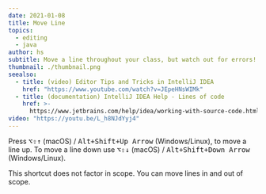 ```yaml
---
date: 2021-01-08
title: Move Line
topics:
  - editing
  - java
author: hs
subtitle: Move a line throughout your class, but watch out for errors!
thumbnail: ./thumbnail.png
seealso:
  - title: (video) Editor Tips and Tricks in IntelliJ IDEA
    href: "https://www.youtube.com/watch?v=JEpeHNsWIMk"
  - title: (documentation) IntelliJ IDEA Help - Lines of code
    href: >-
      https://www.jetbrains.com/help/idea/working-with-source-code.html#editor_lines_code_blocks
video: "https://youtu.be/L_h8NJdYyj4"
---
```


Press <kbd>⌥⇧↑</kbd> (macOS) / <kbd>Alt+Shift+Up Arrow</kbd> (Windows/Linux), to move a line up. To move a line down use <kbd>⌥⇧↓</kbd> (macOS) / <kbd>Alt+Shift+Down Arrow</kbd> (Windows/Linux).

This shortcut does not factor in scope. You can move lines in and out of scope.
